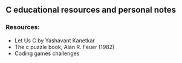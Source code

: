 
## C educational resources and personal notes

### Resources:
- Let Us C by Yashavant Kanetkar
- The c puzzle book, Alan R. Feuer (1982)
- Coding games challenges
